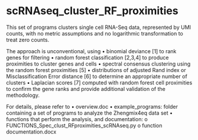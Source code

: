 # scRNAseq_cluster_RF_proximities

This set of programs clusters single cell RNA-Seq data, represented by UMI counts, with no metric assumptions and no logarithmic transformation to treat zero counts.  

The approach is unconventional, using 
•	binomial deviance [1] to rank genes for filtering
•	random forest classification [2,3,4]  to produce proximities to cluster genes and cells
•	spectral consensus clustering using the random forest proximities [5]
•	distributions of adjusted Rand index or Misclassification Error distance [6] to determine an appropriate number of clusters
•	Laplacian scores [7] computed with random forest cell proximities to confirm the gene ranks and provide additional validation of the methodology.


For details, please refer to 
•	overview.doc 
•	example_programs: folder containing a set of programs to analyze the Zhengmix4eq data set
•	functions that perform the analysis, and documentation:
  o	FUNCTIONS_Spec_clust_RFproximities_scRNAseq.py
  o	function documentation.docx
